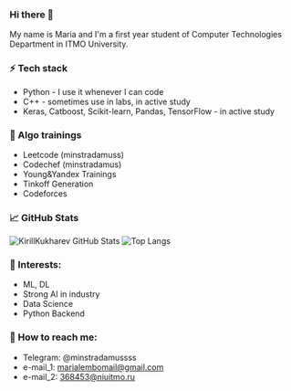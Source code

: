 ### Hi there 👋
My name is Maria and I'm a first year student of Computer Technologies Department in ITMO University.

### ⚡ Tech stack
* Python - I use it whenever I can code
* C++ - sometimes use in labs, in active study
* Keras, Catboost, Scikit-learn, Pandas, TensorFlow - in active study

### 🗿 Algo trainings
* Leetcode   (minstradamuss)
* Codechef   (minstradamus)
* Young&Yandex Trainings
* Tinkoff Generation
* Сodeforces

### 📈 GitHub Stats
![KirillKukharev GitHub Stats](https://github-readme-stats.vercel.app/api?username=minstradamuss&count_private=true&hide=contribs&show_icons=true&theme=radical)
![Top Langs](https://github-readme-stats.vercel.app/api/top-langs/?username=minstradamuss&count_private=true&hide=tsql&langs_count=9&theme=radical&layout=compact)

### 🌱 Interests:
- ML, DL
- Strong AI in industry
- Data Science
- Python Backend

### 💬 How to reach me: 
* Telegram: @minstradamussss
* e-mail_1: marialembomail@gmail.com
* e-mail_2: 368453@niuitmo.ru

